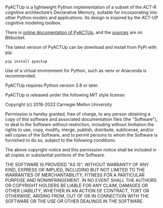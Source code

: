 PyACTUp is a lightweight Python implementation of a subset of the
ACT-R cognitive architecture’s Declarative Memory, suitable for
incorporating into other Python models and applications. Its design
is inspired by the ACT-UP cognitive modeling toolbox.

There is [online documentation of PyACTUp](http://halle.psy.cmu.edu/pyactup/),
and the [sources](https://github.com/dfmorrison/pyactup/) are on Bitbucket.

The latest version of PyACTUp can be download and install from PyPi with pip:

    pip install pyactup

Use of a virtual environment for Python, such as venv or Anaconda is recommended.

PyACTUp requires Python version 3.8 or later.

PyACTUp is released under the following MIT style license:

Copyright (c) 2018-2022 Carnegie Mellon University

Permission is hereby granted, free of charge, to any person obtaining a copy of this
software and associated documentation files (the "Software"), to deal in the Software
without restriction, including without limitation the rights to use, copy, modify,
merge, publish, distribute, sublicense, and/or sell copies of the Software, and to
permit persons to whom the Software is furnished to do so, subject to the following
conditions:

The above copyright notice and this permission notice shall be included in all copies
or substantial portions of the Software.

THE SOFTWARE IS PROVIDED "AS IS", WITHOUT WARRANTY OF ANY KIND, EXPRESS OR IMPLIED,
INCLUDING BUT NOT LIMITED TO THE WARRANTIES OF MERCHANTABILITY, FITNESS FOR A
PARTICULAR PURPOSE AND NONINFRINGEMENT. IN NO EVENT SHALL THE AUTHORS OR COPYRIGHT
HOLDERS BE LIABLE FOR ANY CLAIM, DAMAGES OR OTHER LIABILITY, WHETHER IN AN ACTION OF
CONTRACT, TORT OR OTHERWISE, ARISING FROM, OUT OF OR IN CONNECTION WITH THE SOFTWARE
OR THE USE OR OTHER DEALINGS IN THE SOFTWARE.
